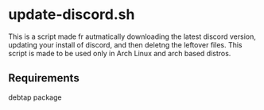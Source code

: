 <h1>update-discord.sh</h1>

This is a script made fr autmatically downloading the latest discord version, updating your install of discord, and then deletng the leftover files.
This script is made to be used only in Arch Linux and arch based distros.  

<h2>Requirements</h2>
debtap package

